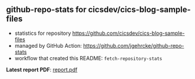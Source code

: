 ## github-repo-stats for cicsdev/cics-blog-sample-files

- statistics for repository https://github.com/cicsdev/cics-blog-sample-files
- managed by GitHub Action: https://github.com/jgehrcke/github-repo-stats
- workflow that created this README: `fetch-repository-stats`

**Latest report PDF**: [report.pdf](https://github.com/cicsdev/repo-stats/raw/reports/cicsdev/cics-blog-sample-files/latest-report/report.pdf)


